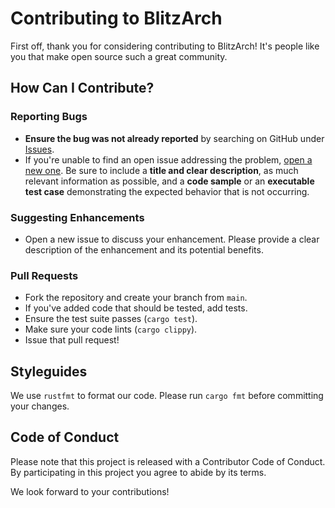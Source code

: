 # Contributing to BlitzArch

First off, thank you for considering contributing to BlitzArch! It's people like you that make open source such a great community.

## How Can I Contribute?

### Reporting Bugs

- **Ensure the bug was not already reported** by searching on GitHub under [Issues](https://github.com/your-username/blitzarch/issues).
- If you're unable to find an open issue addressing the problem, [open a new one](https://github.com/your-username/blitzarch/issues/new). Be sure to include a **title and clear description**, as much relevant information as possible, and a **code sample** or an **executable test case** demonstrating the expected behavior that is not occurring.

### Suggesting Enhancements

- Open a new issue to discuss your enhancement. Please provide a clear description of the enhancement and its potential benefits.

### Pull Requests

- Fork the repository and create your branch from `main`.
- If you've added code that should be tested, add tests.
- Ensure the test suite passes (`cargo test`).
- Make sure your code lints (`cargo clippy`).
- Issue that pull request!

## Styleguides

We use `rustfmt` to format our code. Please run `cargo fmt` before committing your changes.

## Code of Conduct

Please note that this project is released with a Contributor Code of Conduct. By participating in this project you agree to abide by its terms.

We look forward to your contributions!
